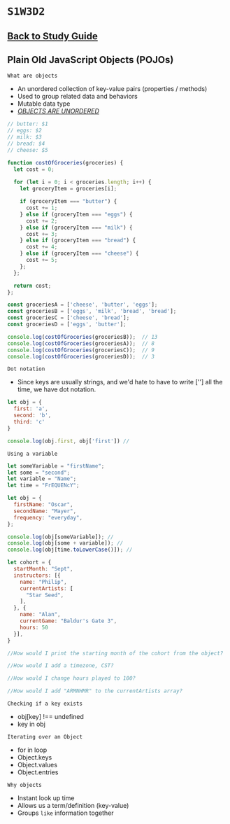 # `S1W3D2`

## [Back to Study Guide](../../study-guides/2-assessment.md)

## Plain Old JavaScript Objects (POJOs)

`What are objects`

- An unordered collection of key-value pairs (properties / methods)
- Used to group related data and behaviors
- Mutable data type
- [*OBJECTS ARE UNORDERED*]

```js
// butter: $1
// eggs: $2
// milk: $3
// bread: $4
// cheese: $5

function costOfGroceries(groceries) {
  let cost = 0;
  
  for (let i = 0; i < groceries.length; i++) {
    let groceryItem = groceries[i];

    if (groceryItem === "butter") {
      cost += 1;
    } else if (groceryItem === "eggs") {
      cost += 2;
    } else if (groceryItem === "milk") {
      cost += 3;
    } else if (groceryItem === "bread") {
      cost += 4;
    } else if (groceryItem === "cheese") {
      cost += 5;
    };
  };

  return cost;
};

const groceriesA = ['cheese', 'butter', 'eggs'];
const groceriesB = ['eggs', 'milk', 'bread', 'bread'];
const groceriesC = ['cheese', 'bread'];
const groceriesD = ['eggs', 'butter'];

console.log(costOfGroceries(groceriesB));  // 13
console.log(costOfGroceries(groceriesA));  // 8
console.log(costOfGroceries(groceriesC));  // 9
console.log(costOfGroceries(groceriesD));  // 3
```

`Dot notation`

- Since keys are usually strings, and we'd hate to have to write [''] all the time, we have dot notation.

```js
let obj = {
  first: 'a',
  second: 'b',
  third: 'c'
}

console.log(obj.first, obj['first']) //
```

`Using a variable`

```js
let someVariable = "firstName";
let some = "second";
let variable = "Name";
let time = "FrEQUENcY";

let obj = {
  firstName: "Oscar",
  secondName: "Mayer",
  frequency: "everyday",
};

console.log(obj[someVariable]); // 
console.log(obj[some + variable]); // 
console.log(obj[time.toLowerCase()]); //
```

```js
let cohort = {
  startMonth: "Sept",
  instructors: [{
    name: "Philip",
    currentArtists: [
      "Star Seed",
    ], 
  }, {
    name: "Alan",
    currentGame: "Baldur's Gate 3",
    hours: 50
  }],
}

//How would I print the starting month of the cohort from the object?

//How would I add a timezone, CST?

//How would I change hours played to 100?

//How would I add "ARMNHMR" to the currentArtists array?
```

`Checking if a key exists`

- obj[key] !== undefined
- key in obj

`Iterating over an Object`

- for in loop
- Object.keys
- Object.values
- Object.entries

`Why objects`

- Instant look up time
- Allows us a term/definition (key-value)
- Groups `like` information together

[*OBJECTS ARE UNORDERED*]: https://2ality.com/2015/10/property-traversal-order-es6.html
